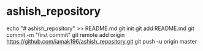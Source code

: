 # ashish_repository
echo "# ashish_repository" >> README.md
git init
git add README.md
git commit -m "first commit"
git remote add origin https://github.com/iamak196/ashish_repository.git
git push -u origin master
